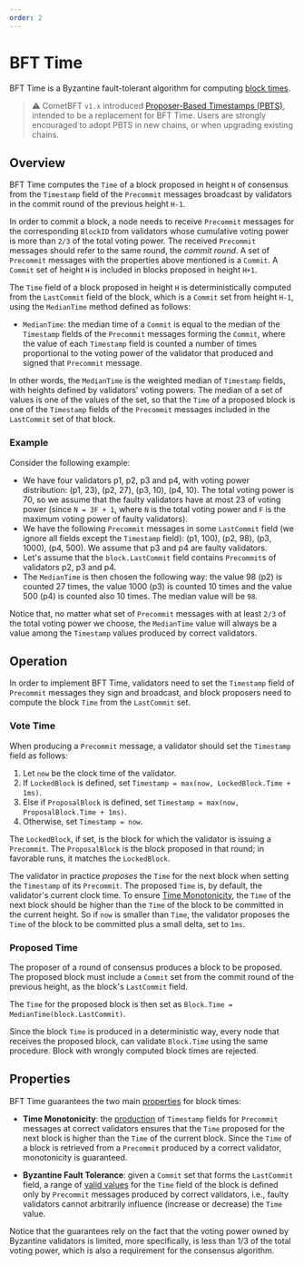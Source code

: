 ```yaml
---
order: 2
---
```

# BFT Time

BFT Time is a Byzantine fault-tolerant algorithm for computing [block times](./time.md).

> :warning:
> CometBFT `v1.x` introduced [Proposer-Based Timestamps (PBTS)][pbts-spec],
> intended to be a replacement for BFT Time.
> Users are strongly encouraged to adopt PBTS in new chains, or when upgrading
> existing chains.

## Overview

BFT Time computes the `Time` of a block proposed in height `H` of consensus
from the `Timestamp` field of the `Precommit` messages broadcast by
validators in the commit round of the previous height `H-1`.

In order to commit a block, a node needs to receive `Precommit` messages for
the corresponding `BlockID` from validators whose cumulative voting power is
more than `2/3` of the total voting power.
The received `Precommit` messages should refer to the same round, the _commit round_.
A set of `Precommit` messages with the properties above mentioned is a `Commit`.
A `Commit` set of height `H` is included in blocks proposed in height `H+1`.

The `Time` field of a block proposed in height `H` is deterministically
computed from the `LastCommit` field of the block, which is a `Commit` set from
height `H-1`, using the `MedianTime` method defined as follows:

- `MedianTime`: the median time of a `Commit` is equal to the median of the
  `Timestamp` fields of the `Precommit` messages forming the `Commit`, where the value of
   each `Timestamp` field is counted a number of times proportional to the voting power
   of the validator that produced and signed that `Precommit` message.

In other words, the `MedianTime` is the weighted median of `Timestamp` fields, with
heights defined by validators' voting powers.
The median of a set of values is one of the values of the set, so that the
`Time` of a proposed block is one of the `Timestamp` fields of the `Precommit`
messages included in the `LastCommit` set of that block.

### Example

Consider the following example:

- We have four validators p1, p2, p3 and p4, with voting power
  distribution: (p1, 23), (p2, 27), (p3, 10), (p4, 10).
  The total voting power is 70, so we assume that the faulty validators have at
most 23 of voting power (since `N = 3F + 1`, where `N` is the total voting
power and `F` is the maximum voting power of faulty validators).
- We have the following `Precommit` messages in some `LastCommit` field (we
ignore all fields except the `Timestamp` field): (p1, 100), (p2, 98), (p3, 1000), (p4, 500).
We assume that p3 and p4 are faulty validators.
- Let's assume that the `block.LastCommit` field contains `Precommit`s of
  validators p2, p3 and p4.
-  The `MedianTime` is then chosen the following way: the value 98 (p2) is
   counted 27 times, the value 1000 (p3) is counted 10 times and the value 500
(p4) is counted also 10 times.  The median value will be `98`.

Notice that, no matter what set of `Precommit` messages with at least `2/3` of
the total voting power we choose, the `MedianTime` value will always be a
value among the `Timestamp` values produced by correct validators.

## Operation

In order to implement BFT Time, validators need to set the `Timestamp` field of
`Precommit` messages they sign and broadcast, and block proposers need to
compute the block `Time` from the `LastCommit` set.

### Vote Time

When producing a `Precommit` message, a validator should set the `Timestamp` field as follows:

1. Let `now` be the clock time of the validator.
2. If `LockedBlock` is defined, set `Timestamp = max(now, LockedBlock.Time + 1ms)`.
3. Else if `ProposalBlock` is defined, set `Timestamp = max(now, ProposalBlock.Time + 1ms)`.
4. Otherwise, set `Timestamp = now`.

The `LockedBlock`, if set, is the block for which the validator is issuing a `Precommit`.
The `ProposalBlock` is the block proposed in that round; in favorable runs, it
matches the `LockedBlock`.


The validator in practice _proposes_ the `Time` for the next block when setting
the `Timestamp` of its `Precommit`.
The proposed `Time` is, by default, the validator's current clock time.
To ensure [Time Monotonicity](./time.md#properties), the `Time` of the next block should be 
higher than the `Time` of the block to be committed in the current height.
So if `now` is smaller than `Time`, the validator proposes the `Time` of the block to be committed
plus a small delta, set to `1ms`.

### Proposed Time

The proposer of a round of consensus produces a block to be proposed.
The proposed block must include a `Commit` set from the commit round of the
previous height, as the block's `LastCommit` field.

The `Time` for the proposed block is then set as `Block.Time = MedianTime(block.LastCommit)`.

Since the block `Time` is produced in a deterministic way, every node that
receives the proposed block, can validate `Block.Time` using the same
procedure.  Block with wrongly computed block times are rejected.

## Properties

BFT Time guarantees the two main [properties](./time.md#properties) for block times:

- **Time Monotonicity**: the [production](#vote-time) of `Timestamp` fields for
  `Precommit` messages at correct validators ensures that the `Time` proposed
   for the next block is higher than the `Time` of the current block.
   Since the `Time` of a block is retrieved from a `Precommit`
   produced by a correct validator, monotonicity is guaranteed.

- **Byzantine Fault Tolerance**: given a `Commit` set that forms the
  `LastCommit` field, a range of [valid values](#proposed-time) for the `Time` field of the
block is defined only by `Precommit` messages produced by correct validators,
i.e., faulty validators cannot arbitrarily influence (increase or decrease) the
`Time` value.  

Notice that the guarantees rely on the fact that the voting power owned by
Byzantine validators is limited, more specifically, is less than 1/3 of the
total voting power, which is also a requirement for the consensus algorithm.

[pbts-spec]: ./proposer-based-timestamp/README.md
